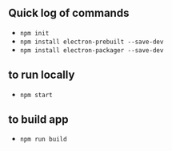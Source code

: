
## Quick log of commands

* `npm init`
* `npm install electron-prebuilt --save-dev`
* `npm install electron-packager --save-dev`

## to run locally

* `npm start`

## to build app

* `npm run build`
